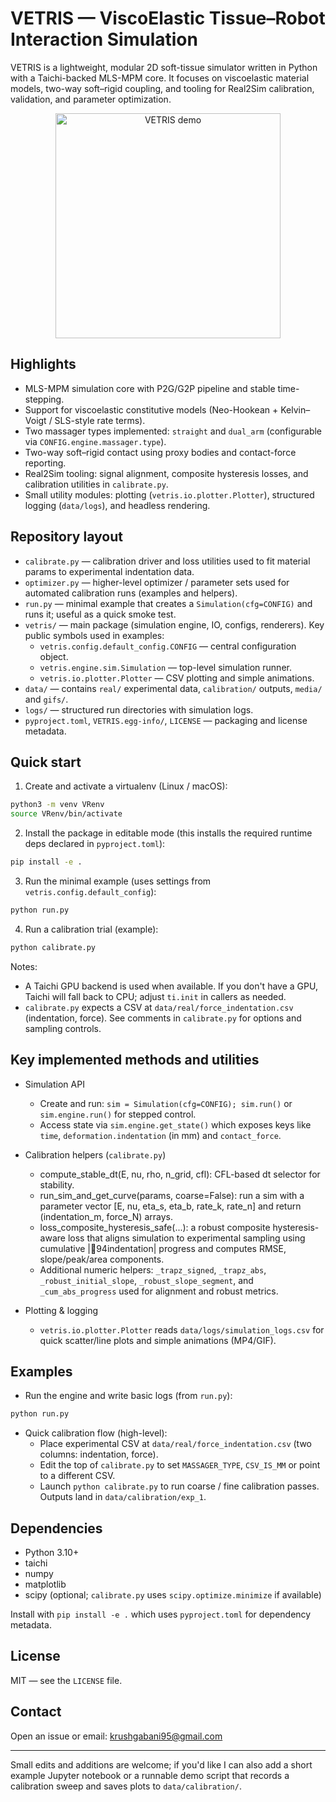 # VETRIS — ViscoElastic Tissue–Robot Interaction Simulation

VETRIS is a lightweight, modular 2D soft-tissue simulator written in Python with a Taichi-backed MLS-MPM core. It focuses on viscoelastic material models, two-way soft–rigid coupling, and tooling for Real2Sim calibration, validation, and parameter optimization.

<p align="center">
  <img src="data/media/base_model.gif" alt="VETRIS demo" width="360"/>
</p>

## Highlights
- MLS-MPM simulation core with P2G/G2P pipeline and stable time-stepping.
- Support for viscoelastic constitutive models (Neo-Hookean + Kelvin–Voigt / SLS-style rate terms).
- Two massager types implemented: `straight` and `dual_arm` (configurable via `CONFIG.engine.massager.type`).
- Two-way soft–rigid contact using proxy bodies and contact-force reporting.
- Real2Sim tooling: signal alignment, composite hysteresis losses, and calibration utilities in `calibrate.py`.
- Small utility modules: plotting (`vetris.io.plotter.Plotter`), structured logging (`data/logs`), and headless rendering.

## Repository layout

- `calibrate.py` — calibration driver and loss utilities used to fit material params to experimental indentation data.
- `optimizer.py` — higher-level optimizer / parameter sets used for automated calibration runs (examples and helpers).
- `run.py` — minimal example that creates a `Simulation(cfg=CONFIG)` and runs it; useful as a quick smoke test.
- `vetris/` — main package (simulation engine, IO, configs, renderers). Key public symbols used in examples:
  - `vetris.config.default_config.CONFIG` — central configuration object.
  - `vetris.engine.sim.Simulation` — top-level simulation runner.
  - `vetris.io.plotter.Plotter` — CSV plotting and simple animations.
- `data/` — contains `real/` experimental data, `calibration/` outputs, `media/` and `gifs/`.
- `logs/` — structured run directories with simulation logs.
- `pyproject.toml`, `VETRIS.egg-info/`, `LICENSE` — packaging and license metadata.


## Quick start

1. Create and activate a virtualenv (Linux / macOS):

```bash
python3 -m venv VRenv
source VRenv/bin/activate
```

2. Install the package in editable mode (this installs the required runtime deps declared in `pyproject.toml`):

```bash
pip install -e .
```

3. Run the minimal example (uses settings from `vetris.config.default_config`):

```bash
python run.py
```

4. Run a calibration trial (example):

```bash
python calibrate.py
```

Notes:
- A Taichi GPU backend is used when available. If you don't have a GPU, Taichi will fall back to CPU; adjust `ti.init` in callers as needed.
- `calibrate.py` expects a CSV at `data/real/force_indentation.csv` (indentation, force). See comments in `calibrate.py` for options and sampling controls.


## Key implemented methods and utilities

- Simulation API
  - Create and run: `sim = Simulation(cfg=CONFIG); sim.run()` or `sim.engine.run()` for stepped control.
  - Access state via `sim.engine.get_state()` which exposes keys like `time`, `deformation.indentation` (in mm) and `contact_force`.

- Calibration helpers (`calibrate.py`)
  - compute_stable_dt(E, nu, rho, n_grid, cfl): CFL-based dt selector for stability.
  - run_sim_and_get_curve(params, coarse=False): run a sim with a parameter vector [E, nu, eta_s, eta_b, rate_k, rate_n] and return (indentation_m, force_N) arrays.
  - loss_composite_hysteresis_safe(...): a robust composite hysteresis-aware loss that aligns simulation to experimental sampling using cumulative |94indentation| progress and computes RMSE, slope/peak/area components.
  - Additional numeric helpers: `_trapz_signed`, `_trapz_abs`, `_robust_initial_slope`, `_robust_slope_segment`, and `_cum_abs_progress` used for alignment and robust metrics.

- Plotting & logging
  - `vetris.io.plotter.Plotter` reads `data/logs/simulation_logs.csv` for quick scatter/line plots and simple animations (MP4/GIF).


## Examples

- Run the engine and write basic logs (from `run.py`):

```bash
python run.py
```

- Quick calibration flow (high-level):
  - Place experimental CSV at `data/real/force_indentation.csv` (two columns: indentation, force).
  - Edit the top of `calibrate.py` to set `MASSAGER_TYPE`, `CSV_IS_MM` or point to a different CSV.
  - Launch `python calibrate.py` to run coarse / fine calibration passes. Outputs land in `data/calibration/exp_1`.


## Dependencies

- Python 3.10+
- taichi
- numpy
- matplotlib
- scipy (optional; `calibrate.py` uses `scipy.optimize.minimize` if available)

Install with `pip install -e .` which uses `pyproject.toml` for dependency metadata.


## License

MIT — see the `LICENSE` file.


## Contact

Open an issue or email: krushgabani95@gmail.com

----
Small edits and additions are welcome; if you'd like I can also add a short example Jupyter notebook or a runnable demo script that records a calibration sweep and saves plots to `data/calibration/`.